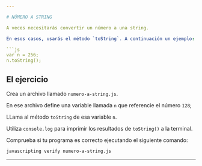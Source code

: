 ```yaml
---

# NÚMERO A STRING

A veces necesitarás convertir un número a una string.

En esos casos, usarás el método `toString`. A continuación un ejemplo:

```js
var n = 256;
n.toString();
```

## El ejercicio

Crea un archivo llamado `numero-a-string.js`.

En ese archivo define una variable llamada `n` que referencie el número `128`;

LLama al método `toString` de esa variable `n`.

Utiliza `console.log` para imprimir los resultados de `toString()` a la terminal.

Comprueba si tu programa es correcto ejecutando el siguiente comando:

`javascripting verify numero-a-string.js`

---
```

